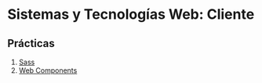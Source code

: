 # Sistemas y Tecnologías Web: Cliente

## Prácticas

1. [Sass](sass)
1. [Web Components](web-components)